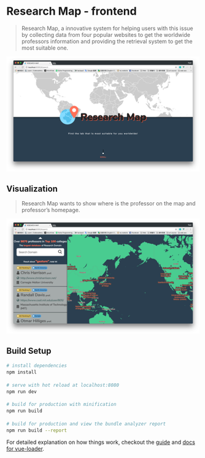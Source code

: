 # Research Map - frontend

> Research Map, a innovative system for helping users with this issue by collecting data from four popular websites to get the worldwide professors information and providing the retrieval system to get the most suitable one.

![landing](./img/1.png)

## Visualization

> Research Map wants to show where is the professor on the map and professor’s homepage.

![](./img/3.png)

## Build Setup

``` bash
# install dependencies
npm install

# serve with hot reload at localhost:8080
npm run dev

# build for production with minification
npm run build

# build for production and view the bundle analyzer report
npm run build --report
```

For detailed explanation on how things work, checkout the [guide](http://vuejs-templates.github.io/webpack/) and [docs for vue-loader](http://vuejs.github.io/vue-loader).

